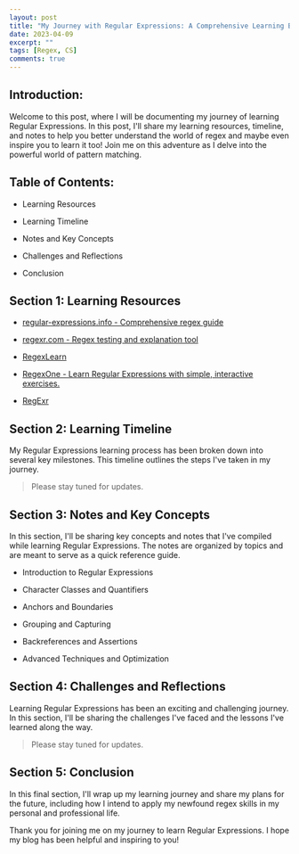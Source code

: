 ```yaml
---
layout: post
title: "My Journey with Regular Expressions: A Comprehensive Learning Blog"
date: 2023-04-09
excerpt: ""
tags: [Regex, CS]
comments: true
---
```


## Introduction:
Welcome to this post, where I will be documenting my journey of learning Regular Expressions. In this post, I'll share my learning resources, timeline, and notes to help you better understand the world of regex and maybe even inspire you to learn it too! Join me on this adventure as I delve into the powerful world of pattern matching.

## Table of Contents:
* Learning Resources

* Learning Timeline

* Notes and Key Concepts

* Challenges and Reflections

* Conclusion

## Section 1: Learning Resources

* [regular-expressions.info - Comprehensive regex guide](https://www.regular-expressions.info/quickstart.html)

* [regexr.com - Regex testing and explanation tool](https://regex101.com/)

* [RegexLearn](https://regexlearn.com/)

* [RegexOne - Learn Regular Expressions with simple, interactive exercises.](https://regexone.com/)

* [RegExr](https://regexr.com/)

## Section 2: Learning Timeline
My Regular Expressions learning process has been broken down into several key milestones. This timeline outlines the steps I've taken in my journey.

> Please stay tuned for updates.

## Section 3: Notes and Key Concepts
In this section, I'll be sharing key concepts and notes that I've compiled while learning Regular Expressions. The notes are organized by topics and are meant to serve as a quick reference guide.

* Introduction to Regular Expressions

* Character Classes and Quantifiers

* Anchors and Boundaries

* Grouping and Capturing

* Backreferences and Assertions

* Advanced Techniques and Optimization

## Section 4: Challenges and Reflections
Learning Regular Expressions has been an exciting and challenging journey. In this section, I'll be sharing the challenges I've faced and the lessons I've learned along the way.
> Please stay tuned for updates.

## Section 5: Conclusion
In this final section, I'll wrap up my learning journey and share my plans for the future, including how I intend to apply my newfound regex skills in my personal and professional life.

Thank you for joining me on my journey to learn Regular Expressions. I hope my blog has been helpful and inspiring to you!


